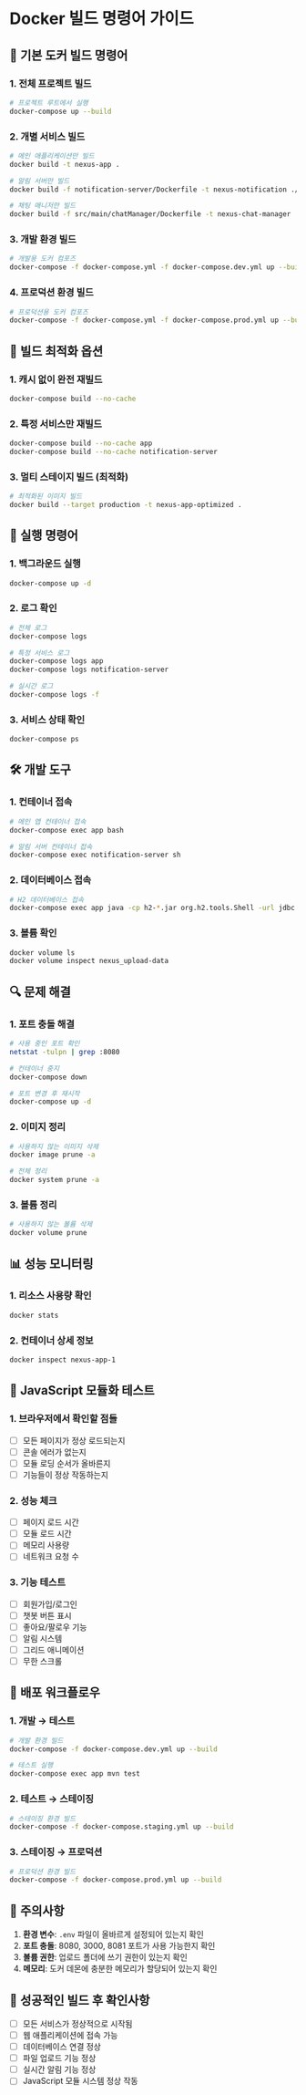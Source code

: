 # Docker 빌드 명령어 가이드

## 🐳 **기본 도커 빌드 명령어**

### 1. **전체 프로젝트 빌드**
```bash
# 프로젝트 루트에서 실행
docker-compose up --build
```

### 2. **개별 서비스 빌드**
```bash
# 메인 애플리케이션만 빌드
docker build -t nexus-app .

# 알림 서버만 빌드
docker build -f notification-server/Dockerfile -t nexus-notification ./notification-server

# 채팅 매니저만 빌드
docker build -f src/main/chatManager/Dockerfile -t nexus-chat-manager ./src/main/chatManager
```

### 3. **개발 환경 빌드**
```bash
# 개발용 도커 컴포즈
docker-compose -f docker-compose.yml -f docker-compose.dev.yml up --build
```

### 4. **프로덕션 환경 빌드**
```bash
# 프로덕션용 도커 컴포즈
docker-compose -f docker-compose.yml -f docker-compose.prod.yml up --build
```

## 🔧 **빌드 최적화 옵션**

### 1. **캐시 없이 완전 재빌드**
```bash
docker-compose build --no-cache
```

### 2. **특정 서비스만 재빌드**
```bash
docker-compose build --no-cache app
docker-compose build --no-cache notification-server
```

### 3. **멀티 스테이지 빌드 (최적화)**
```bash
# 최적화된 이미지 빌드
docker build --target production -t nexus-app-optimized .
```

## 🚀 **실행 명령어**

### 1. **백그라운드 실행**
```bash
docker-compose up -d
```

### 2. **로그 확인**
```bash
# 전체 로그
docker-compose logs

# 특정 서비스 로그
docker-compose logs app
docker-compose logs notification-server

# 실시간 로그
docker-compose logs -f
```

### 3. **서비스 상태 확인**
```bash
docker-compose ps
```

## 🛠️ **개발 도구**

### 1. **컨테이너 접속**
```bash
# 메인 앱 컨테이너 접속
docker-compose exec app bash

# 알림 서버 컨테이너 접속
docker-compose exec notification-server sh
```

### 2. **데이터베이스 접속**
```bash
# H2 데이터베이스 접속
docker-compose exec app java -cp h2-*.jar org.h2.tools.Shell -url jdbc:h2:./data/testdb
```

### 3. **볼륨 확인**
```bash
docker volume ls
docker volume inspect nexus_upload-data
```

## 🔍 **문제 해결**

### 1. **포트 충돌 해결**
```bash
# 사용 중인 포트 확인
netstat -tulpn | grep :8080

# 컨테이너 중지
docker-compose down

# 포트 변경 후 재시작
docker-compose up -d
```

### 2. **이미지 정리**
```bash
# 사용하지 않는 이미지 삭제
docker image prune -a

# 전체 정리
docker system prune -a
```

### 3. **볼륨 정리**
```bash
# 사용하지 않는 볼륨 삭제
docker volume prune
```

## 📊 **성능 모니터링**

### 1. **리소스 사용량 확인**
```bash
docker stats
```

### 2. **컨테이너 상세 정보**
```bash
docker inspect nexus-app-1
```

## 🎯 **JavaScript 모듈화 테스트**

### 1. **브라우저에서 확인할 점들**
- [ ] 모든 페이지가 정상 로드되는지
- [ ] 콘솔 에러가 없는지
- [ ] 모듈 로딩 순서가 올바른지
- [ ] 기능들이 정상 작동하는지

### 2. **성능 체크**
- [ ] 페이지 로드 시간
- [ ] 모듈 로드 시간
- [ ] 메모리 사용량
- [ ] 네트워크 요청 수

### 3. **기능 테스트**
- [ ] 회원가입/로그인
- [ ] 챗봇 버튼 표시
- [ ] 좋아요/팔로우 기능
- [ ] 알림 시스템
- [ ] 그리드 애니메이션
- [ ] 무한 스크롤

## 🔄 **배포 워크플로우**

### 1. **개발 → 테스트**
```bash
# 개발 환경 빌드
docker-compose -f docker-compose.dev.yml up --build

# 테스트 실행
docker-compose exec app mvn test
```

### 2. **테스트 → 스테이징**
```bash
# 스테이징 환경 빌드
docker-compose -f docker-compose.staging.yml up --build
```

### 3. **스테이징 → 프로덕션**
```bash
# 프로덕션 환경 빌드
docker-compose -f docker-compose.prod.yml up --build
```

## 📝 **주의사항**

1. **환경 변수**: `.env` 파일이 올바르게 설정되어 있는지 확인
2. **포트 충돌**: 8080, 3000, 8081 포트가 사용 가능한지 확인
3. **볼륨 권한**: 업로드 폴더에 쓰기 권한이 있는지 확인
4. **메모리**: 도커 데몬에 충분한 메모리가 할당되어 있는지 확인

## 🎉 **성공적인 빌드 후 확인사항**

- [ ] 모든 서비스가 정상적으로 시작됨
- [ ] 웹 애플리케이션에 접속 가능
- [ ] 데이터베이스 연결 정상
- [ ] 파일 업로드 기능 정상
- [ ] 실시간 알림 기능 정상
- [ ] JavaScript 모듈 시스템 정상 작동 